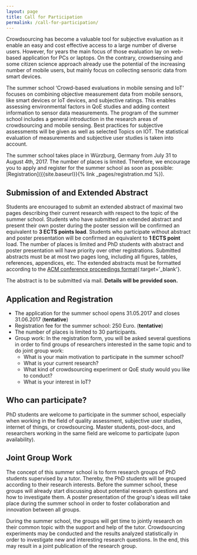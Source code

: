 ```yaml
---
layout: page
title: Call for Participation
permalink: /call-for-participation/
---
```

Crowdsourcing has become a valuable tool for subjective evaluation as it enable an easy and cost effective access to a large number of diverse users. However, for years the main focus of those evaluation lay on web-based application for PCs or laptops.  On the contrary, crowdsensing and some citizen science approach already use the potential of the increasing number of mobile users, but mainly focus on collecting sensoric data from smart devices.

The summer school ‘Crowd-based evaluations in mobile sensing and IoT‘
focuses on combining objective measurement data from mobile sensors, like smart devices or IoT devices, and subjective ratings. This enables assessing environmental factors in QoE studies and adding context information to sensor data measurements. The program of the summer school includes a general introduction in the research areas of crowdsourcing and mobile sensing. Best practices for subjective assessments will be given as well as selected Topics on IOT.  The statistical evaluation of measurements and subjective user studies is taken into account.

The summer school takes place in W&uuml;rzburg, Germany from July 31 to August 4th, 2017. The number of places is limited. Therefore, we encourage you to apply and register for the summer school as soon as possible: [Registration]({{site.baseurl}}{% link _pages/registration.md %}).

## Submission of and Extended Abstract
Students are encouraged to submit an extended abstract of maximal two pages describing their current research with respect to the topic of the summer school. Students who have submitted an extended abstract and present their own poster during the poster session will be confirmed an equivalent to **3 ECTS points load**. Students who participate without abstract and poster presentation will be confirmed an equivalent to **1 ECTS point** load. The number of places is limited and PhD students with abstract and poster presentation will have priority over other registrations. Submitted abstracts must be at most two pages long, including all figures, tables, references, appendices, etc. The extended abstracts must be formatted according to the [ACM conference proceedings format](http://www.acm.org/publications/proceedings-template){:target='_blank'}. 

The abstract is to be submitted via mail. **Details will be provided soon.**

## Application and Registration 
*	The application for the summer school opens 31.05.2017 and closes 31.06.2017 (**tentative**)
* Registration fee for the summer school: 250 Euro. (**tentative**)
* The number of places is limited to 30 participants.
* Group work: In the registration form, you will be asked several questions in order to find groups of researchers interested in the same topic and to do joint group work:
  + What is your main motivation to participate in the summer school?
  + What is your current research?
  + What kind of crowdsourcing experiment or QoE study would you like to conduct?
  + What is your interest in IoT?


## Who can participate?
PhD students are welcome to participate in the summer school, especially when working in the field of quality assessment, subjective user studies, internet of things, or crowdsourcing. Master students, post-docs, and researchers working in the same field are welcome to participate (upon availability).

## Joint Group Work
The concept of this summer school is to form research groups of PhD students supervised by a tutor. Thereby, the PhD students will be grouped according to their research interests. Before the summer school, these groups will already start discussing about potential research questions and how to investigate them. A poster presentation of the group's ideas will take place during the summer school in order to foster collaboration and innovation between all groups.

During the summer school, the groups will get time to jointly research on their common topic with the support and help of the tutor. Crowdsourcing experiments may be conducted and the results analyzed statistically in order to investigate new and interesting research questions. In the end, this may result in a joint publication of the research group.
